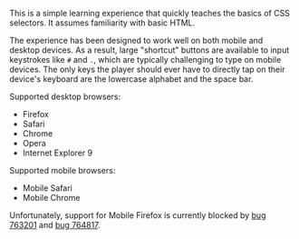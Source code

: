 This is a simple learning experience that quickly teaches the basics of CSS
selectors. It assumes familiarity with basic HTML.

The experience has been designed to work well on both mobile and desktop
devices. As a result, large "shortcut" buttons are available to input
keystrokes like `#` and `.`, which are typically challenging to type
on mobile devices. The only keys the player should ever have to directly
tap on their device's keyboard are the lowercase alphabet and the space bar.

Supported desktop browsers:

* Firefox
* Safari
* Chrome
* Opera
* Internet Explorer 9

Supported mobile browsers:

* Mobile Safari
* Mobile Chrome

Unfortunately, support for Mobile Firefox is currently blocked by
[bug 763201][] and [bug 764817][].

  [bug 763201]: https://bugzilla.mozilla.org/show_bug.cgi?id=763201
  [bug 764817]: https://bugzilla.mozilla.org/show_bug.cgi?id=764817
